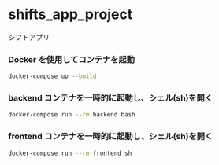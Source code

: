 # shifts_app_project
シフトアプリ

### **Docker を使用してコンテナを起動**
```bash
docker-compose up --build
```

### **backend コンテナを一時的に起動し、シェル(sh)を開く**
```bash
docker-compose run --rm backend bash

```

### **frontend コンテナを一時的に起動し、シェル(sh)を開く**
```bash
docker-compose run --rm frontend sh
```
